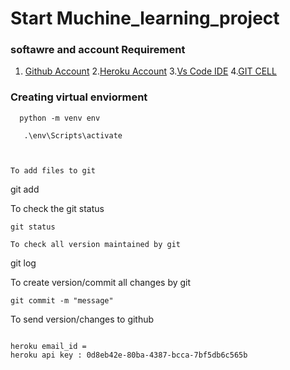 # Start Muchine_learning_project


### softawre and account Requirement

1. [Github Account](https://desktop.github.com/)
2.[Heroku Account](https://www.heroku.com/)
3.[Vs Code IDE](https://code.visualstudio.com/download)
4.[GIT CELL](https://git-giscm.com/downloads)


### Creating virtual enviorment
```
  python -m venv env
```
```
   .\env\Scripts\activate



To add files to git
```
   git add <filename>

To check the git status
```
git status

To check all version maintained by git
```
git log

To create version/commit all changes by git
```
git commit -m "message"
```
To send version/changes to github
``` git push origin main

heroku email_id = 
heroku api key : 0d8eb42e-80ba-4387-bcca-7bf5db6c565b


